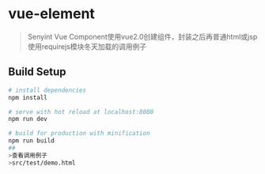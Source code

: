 # vue-element

> Senyint Vue Component使用vue2.0创建组件，封装之后再普通html或jsp使用requirejs模块冬天加载的调用例子
## Build Setup

``` bash
# install dependencies
npm install

# serve with hot reload at localhost:8080
npm run dev

# build for production with minification
npm run build
##
>查看调用例子
>src/test/demo.html    
